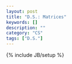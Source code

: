 ```yaml
---
layout: post
title: "D.S.: Matrices"
keywords: []
description: ""
category: "CS"
tags: ["D.S."]
---
```

{% include JB/setup %}
